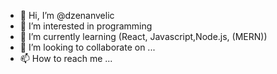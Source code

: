 - 👋 Hi, I’m @dzenanvelic
- 👀 I’m interested in programming
- 🌱 I’m currently learning (React, Javascript,Node.js, (MERN))
- 💞️ I’m looking to collaborate on ...
- 📫 How to reach me ...

<!---
dzenanvelic/dzenanvelic is a ✨ special ✨ repository because its `README.md` (this file) appears on your GitHub profile.
You can click the Preview link to take a look at your changes.
--->
